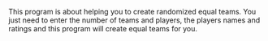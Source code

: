 This program is about helping you to create randomized equal teams.
You just need to enter the number of teams and players, the players names and ratings and this program will create equal teams for you.
